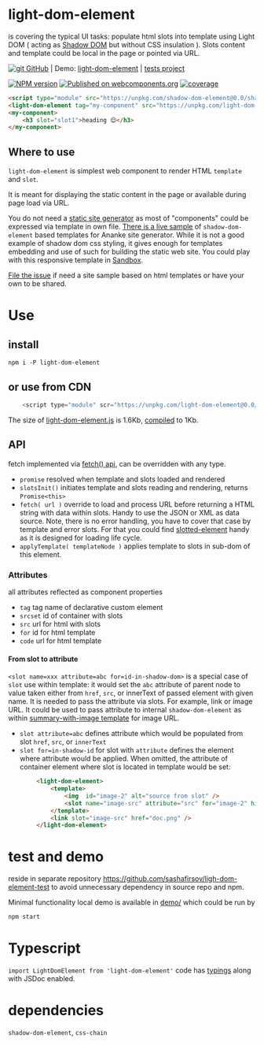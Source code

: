 # light-dom-element

is covering the typical UI tasks:
populate html slots into template using Light DOM ( acting as 
[Shadow DOM](https://developer.mozilla.org/en-US/docs/Web/Web_Components/Using_shadow_DOM) 
but without CSS insulation ).
Slots content and template could be local in the page or pointed via URL.

[![git](https://cdnjs.cloudflare.com/ajax/libs/octicons/8.5.0/svg/mark-github.svg) GitHub](https://github.com/sashafirsov/light-dom-element)
| Demo: [light-dom-element](https://unpkg.com/light-dom-element@0.0.9/index.html)
| [tests project](https://github.com/sashafirsov/light-dom-element-test)

[![NPM version][npm-image]][npm-url]
[![Published on webcomponents.org](https://img.shields.io/badge/webcomponents.org-published-blue.svg)](https://www.webcomponents.org/element/light-dom-element)
[![coverage][coverage-image]][coverage-url]

```html
<script type="module" src="https://unpkg.com/shadow-dom-element@0.0/shadow-dom-element.js"></script>
<light-dom-element tag="my-component" src="https://unpkg.com/light-dom-element-test@0.0/test/template.html"></light-dom-element>
<my-component>
    <h3 slot="slot1">heading 😌</h3>
</my-component>
```

## Where to use
`light-dom-element` is simplest web component to render HTML `template` and `slot`. 

It is meant for displaying the static content in the page or available during page load via URL. 

You do not need a [static site generator](https://www.cloudflare.com/learning/performance/static-site-generator/)
as most of "components" could be expressed via template in own file.
[There is a live sample](https://unpkg.com/light-dom-element@0.0.9/demo/ananke/content/en/index.html) 
of `shadow-dom-element` based templates for Ananke site generator. 
While it is not a good example of shadow dom css styling, 
it gives enough for templates embedding and use of such for building the static web site. You could play  with this 
responsive template in [Sandbox][sandbox-url].   

[File the issue](https://github.com/sashafirsov/light-dom-element/issues) 
if need a site sample based on html templates or have your own to be shared. 


# Use
## install
    npm i -P light-dom-element
## or use from CDN
```js
    <script type="module" scr="https://unpkg.com/light-dom-element@0.0/light-dom-element.js"></script>
```
The size of [light-dom-element.js](https://unpkg.com/light-dom-element@0.0/light-dom-element.js) 
is 1.6Kb, [compiled](https://unpkg.com/light-dom-element-test@0.0/dist/src/light-dom-element.js) to 1Kb. 
 

## API
fetch implemented via [fetch() api](https://developer.mozilla.org/en-US/docs/Web/API/Fetch_API), can be overridden with 
any type.

* `promise` resolved when template and slots loaded and rendered
* `slotsInit()` initiates template and slots reading and rendering, returns `Promise<this>`
* `fetch( url )` override to load and process URL before returning a HTML string with data within slots.
Handy to use the JSON or XML as data source. Note, there is no error handling, you have to cover that case by template
and error slots. For that you could find [slotted-element](https://github.com/sashafirsov/slotted-element) handy as it 
is designed for loading life cycle.
* `applyTemplate( templateNode )` applies template to slots in sub-dom of this element. 

### Attributes
all attributes reflected as component properties
* `tag` tag name of declarative custom element
* `srcset` id of container with slots
* `src` url for html with slots
* `for` id for html template
* `code` url for html template

#### From slot to attribute
`<slot name=xxx attribute=abc for=id-in-shadow-dom>` is a special case of `slot` use within template: it would set the `abc` attribute of 
parent node to value taken either from `href`, `src`, or innerText of passed element with given name. 
It is needed to pass the attribute via slots. For example, link or image URL. It could be used to pass attribute to internal 
`shadow-dom-element` as within 
[summary-with-image template](https://github.com/sashafirsov/shadow-dom-element/blob/324d7de33464368c312e0bc6a9d8becc9b4dabf3/demo/ananke/content/en/index.html#L42)
for image URL.

* `slot attribute=abc` defines attribute which would be populated from slot `href`, `src`, or `innerText`
* `slot for=in-shadow-id` for slot with `attribute` defines the element where attribute would be applied. When omitted,
the attribute of container element where slot is located in template would be set:
```html
        <light-dom-element>
            <template>
                <img  id="image-2" alt="source from slot" />
                <slot name="image-src" attribute="src" for="image-2" hidden></slot>
            </template>
            <link slot="image-src" href="doc.png" />
        </light-dom-element>
```

# test and demo
reside in separate repository https://github.com/sashafirsov/ligh-dom-element-test to avoid unnecessary dependency in 
source repo and npm. 

Minimal functionality local demo is available in [demo/](demo/index.html) which could be run by
```bash
npm start
```

# Typescript
`import LightDomElement from 'light-dom-element'` code has [typings](light-dom-element.d.ts) along with JSDoc enabled. 

# dependencies
`shadow-dom-element`, `css-chain`

[npm-image]:      https://img.shields.io/npm/v/light-dom-element.svg
[npm-url]:        https://npmjs.org/package/light-dom-element
[coverage-image]: https://unpkg.com/light-dom-element-test@0.0.9/coverage/coverage.svg
[coverage-url]:   https://unpkg.com/light-dom-element-test@0.0.9/coverage/lcov-report/index.html
[sandbox-url]:    https://stackblitz.com/github/sashafirsov/light-dom-element
